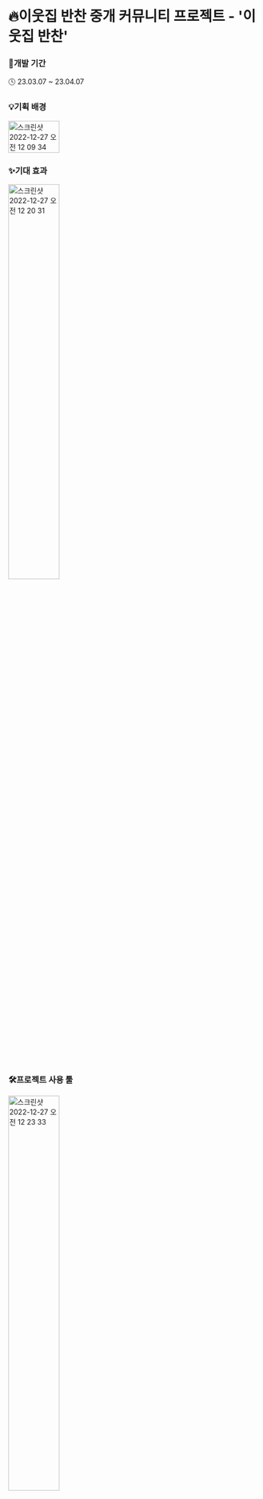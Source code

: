 # 🔥이웃집 반찬 중개 커뮤니티 프로젝트 - '이웃집 반찬'

### 📆개발 기간

🕓 23.03.07 ~ 23.04.07


### 💡기획 배경
<div dir="auto" style="display: flex;">
<img width="1180" alt="스크린샷 2022-12-27 오전 12 09 34" src="https://user-images.githubusercontent.com/122762472/233271052-0c5c7132-5d41-460f-99fa-cef79298b72f.png" style = "width: 45%; height : 45%">
</div>


### ✨기대 효과
<img width="1161" alt="스크린샷 2022-12-27 오전 12 20 31" src="https://user-images.githubusercontent.com/122762472/233271146-a61e54a2-2d8b-4e3b-bad4-fb17ba64e077.png" style = "width: 45%; height : 45%">


### 🛠️프로젝트 사용 툴
<img width="1160" alt="스크린샷 2022-12-27 오전 12 23 33" src="https://user-images.githubusercontent.com/122762472/233268915-f125e920-4367-400e-9c12-60b88cba41b6.png" style = "width: 45%; height : 45%">

----------------------------------------------------------------------------------------------------------------------

### 🏆프로젝트 전체적인 타임라인<br>
|일자|내용|구체적인 활동|
|:---------:|:--------:|:-------:|
|3월 9일 ~ 3월 10일|주제 선정|주제 선정 및 메뉴트리 작성, ERD 설계 |
|3월 10일 ~ 3월 10일 | 역할 분담 | 퍼블리싱 역할 분담 |
|3월 10일 ~ 3월 25일| 퍼블리싱 작업 및 DB| 퍼블리싱 작업 시작, DB 작업 |
|3월 25일 ~ 3월 25일 |설계| 백엔드 사전 설계 작업 |
|3월 20일 ~ 4월 7일|Back 작업|백엔드 역할 분담 및 백 작업|

----------------------------------------------------------------------------------------------------------------------

### 🏆나의 프로젝트 타임라인<br>
|일자|담당 파트|작업 내용|
|:---------:|:---------:|:-----------:|
|3월 10일 ~ 3월 25일|Front-end| 웹 퍼블리싱 작업 완료 |
|3월 25일 ~ 3월 28일|Back-end| 회원가입 (정규식) 완료 |
|3월 26일 ~ 4월 2일|Back-end| 회원가입 (중복검사, DB저장) 완료 |
|3월 29일 ~ 4월 2일|Back-end| 로그인 (아이디 저장, 로그인 구현) 완료 |
|4월 2일 ~ 4월 3일|Back-end| 로그인 (간편로그인 - 카카오, 간편로그인 - 네이버) 완료 |
|3월 26일 ~ 4월 4일|Back-end| 메인페이지 (지역별 최근 게시물, 별점 인기순) |
|4월 3일 ~ 4월 4일|Back-end| 메인페이지 (랜덤 추천 게시물) |
|4월 5일 ~ 4월 6일|Back-end | 마무리 작업 |

----------------------------------------------------------------------------------------------------------------------

### 🏷️담당 업무
Front-end<br>
  - 마이페이지

Back-end<br>
1. 로그인
  - 로그인 기능 구현
  - 쿠키를 사용한 아이디 저장 
  - OAuth를 활용한 카카오 간편 로그인
  - OAuth를 활용한 네이버 간편 로그인
  
2. 회원가입
  - 회원가입 기능 구현
  - 필수사항 및 형식 입력 검사
  - 중복 검사

3. 아이디/비밀번호 찾기 
  - 계정 검사
  - 형식 입력 검사
  - 구글 mail API를 활용한 메일 전송
  - 비밀번호 변경


4. 메인페이지
  - 지역별 최신 게시물
  - 별점 인기순
  - 랜덤 추천 게시물

----------------------------------------------------------------------------------------------------------------------

### DB - ERD

![neighbor-erd](https://user-images.githubusercontent.com/122762452/231799781-6b4e9a7b-cfa2-4137-896b-1ff217414e38.png)

----------------------------------------------------------------------------------------------------------------------
  
### 🌟느낀점
<h3>1. 어려웠던 부분</h3>

spring을 이용한 첫 개발이였던 만큼 웹개발에 대한 전체적인 흐름을 이해하는데 많이 어려움을 느꼈었다. 
개발자로서 첫 프로젝트를 시작하면서 프론트와 백의 연결, 데이터의 흐름등 프로젝트가 원활하게 작동하게 하려는 만큼
이해해야하는 부분들이 많았으며 그만큼 막막함과 무기력함을 느끼는 부분들이 많았다.  
하지만 프로젝트를 진행하면서 점차 MVC 패턴에 대한 이해도가 올라가면서 프로젝트 내부의 세부적인 코딩에 익숙해지며 어려움을 해결할 수 있었다. 

<h3>2. 문제를 해결했던 부분</h3>

메인페이지의 지역별 최신 게시물을 구현할 때 서울시 지역 버튼을 클릭시 그 지역에만 있는 최신 게시물을 띄어줘야 하는 부분이 있었습니다.
이때 최신 게시물을 javascript에서 ajax를 통해 페이지 이동없이 띄어줘야 했었습니다. 하지만 이때 프론트엔드 기능 중 하나인 게시물에 마우스 오버시 게시물의 
간단한 정보와 작성자의 프로필이 나오는 after요소로 나오는 부분이 ajax로 인해 이벤트가 발생하지 않게되는 경우가 생겼었다. 이때 이벤트위임 처리를 통하여 
ajax로 데이터를 불러오고 후에 이벤트가 발생할 수 있도록 조치를 취하였다.

<h3>3. 총평</h3>

저의 첫 프로젝트는 미숙한 점이 있을 수 있었지만, 결국 완성된 제품은 완벽하게 작동했다. 
이 프로젝트를 통해 개발자로서의 성취감과 자부심을 느낄 수 있었다. 팀원들과의 협업과 노력 덕분에 우리가 만든 결과물은 우리의 노력을 인정받을 만큼 훌륭한 것이었다. 
이 경험은 나에게 자신감을 심어주었고, 앞으로 더 많은 도전과 성장을 향해 나아갈 수 있는 힘을 준 소중한 계기가 되었다. 

